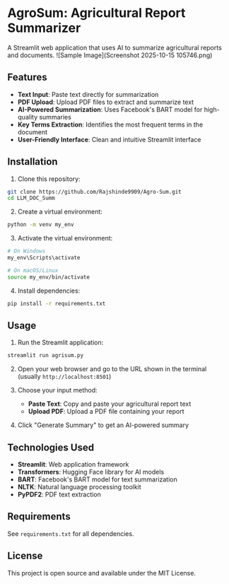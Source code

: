 # AgroSum: Agricultural Report Summarizer

A Streamlit web application that uses AI to summarize agricultural reports and documents.
![Sample Image](Screenshot 2025-10-15 105746.png)

## Features

- **Text Input**: Paste text directly for summarization
- **PDF Upload**: Upload PDF files to extract and summarize text
- **AI-Powered Summarization**: Uses Facebook's BART model for high-quality summaries
- **Key Terms Extraction**: Identifies the most frequent terms in the document
- **User-Friendly Interface**: Clean and intuitive Streamlit interface

## Installation

1. Clone this repository:
```bash
git clone https://github.com/Rajshinde9909/Agro-Sum.git
cd LLM_DOC_Summ
```

2. Create a virtual environment:
```bash
python -m venv my_env
```

3. Activate the virtual environment:
```bash
# On Windows
my_env\Scripts\activate

# On macOS/Linux
source my_env/bin/activate
```

4. Install dependencies:
```bash
pip install -r requirements.txt
```

## Usage

1. Run the Streamlit application:
```bash
streamlit run agrisum.py
```

2. Open your web browser and go to the URL shown in the terminal (usually `http://localhost:8501`)

3. Choose your input method:
   - **Paste Text**: Copy and paste your agricultural report text
   - **Upload PDF**: Upload a PDF file containing your report

4. Click "Generate Summary" to get an AI-powered summary

## Technologies Used

- **Streamlit**: Web application framework
- **Transformers**: Hugging Face library for AI models
- **BART**: Facebook's BART model for text summarization
- **NLTK**: Natural language processing toolkit
- **PyPDF2**: PDF text extraction

## Requirements

See `requirements.txt` for all dependencies.

## License

This project is open source and available under the MIT License.


